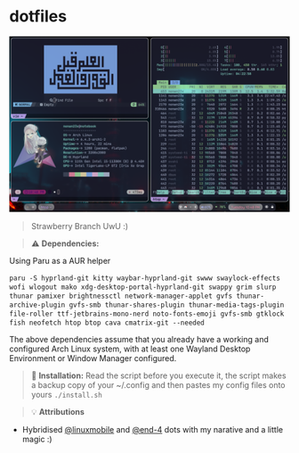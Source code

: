 # dotfiles

![alt text](images/rice.png "Rice")

> Strawberry Branch UwU :)

> :warning: **Dependencies:**

Using Paru as a AUR helper
```
paru -S hyprland-git kitty waybar-hyprland-git swww swaylock-effects wofi wlogout mako xdg-desktop-portal-hyprland-git swappy grim slurp thunar pamixer brightnessctl network-manager-applet gvfs thunar-archive-plugin gvfs-smb thunar-shares-plugin thunar-media-tags-plugin file-roller ttf-jetbrains-mono-nerd noto-fonts-emoji gvfs-smb gtklock fish neofetch htop btop cava cmatrix-git --needed
```
The above dependencies assume that you already have a working and configured Arch Linux system, with at least one Wayland Desktop Environment or Window Manager configured.

> :memo: **Installation:**
Read the script before you execute it, the script makes a backup copy of your ~/.config and then pastes my config files onto yours
`./install.sh`

> :bulb: **Attributions**

- Hybridised [@linuxmobile](https://github.com/linuxmobile) and [@end-4](https://github.com/end-4) dots with my narative and a little magic :)
